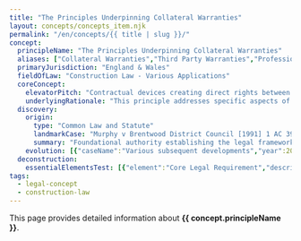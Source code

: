 ```yaml
---
title: "The Principles Underpinning Collateral Warranties"
layout: concepts/concepts_item.njk
permalink: "/en/concepts/{{ title | slug }}/"
concept:
  principleName: "The Principles Underpinning Collateral Warranties"
  aliases: ["Collateral Warranties","Third Party Warranties","Professional Warranties","Contractor Warranties"]
  primaryJurisdiction: "England & Wales"
  fieldOfLaw: "Construction Law - Various Applications"
  coreConcept:
    elevatorPitch: "Contractual devices creating direct rights between construction professionals and third parties who are not party to the main construction contract."
    underlyingRationale: "This principle addresses specific aspects of construction law relationships and liabilities, providing structured legal framework for the principles underpinning collateral warranties issues."
  discovery:
    origin:
      type: "Common Law and Statute"
      landmarkCase: "Murphy v Brentwood District Council [1991] 1 AC 398"
      summary: "Foundational authority establishing the legal framework for the principles underpinning collateral warranties in construction and commercial law contexts."
    evolution: [{"caseName":"Various subsequent developments","year":2000,"contribution":"Continued judicial and legislative refinement of the principle's application and scope in modern construction law."}]
  deconstruction:
    essentialElementsTest: [{"element":"Core Legal Requirement","description":"The fundamental requirement that must be established to successfully apply the principles underpinning collateral warranties in construction law contexts."},{"element":"Factual Foundation","description":"The specific factual circumstances that must exist to trigger application of this legal principle."},{"element":"Legal Consequence Test","description":"The test for determining when the principle's legal consequences should apply to the particular circumstances."}]
tags: 
  - legal-concept
  - construction-law
---
```


This page provides detailed information about **{{ concept.principleName }}**.
